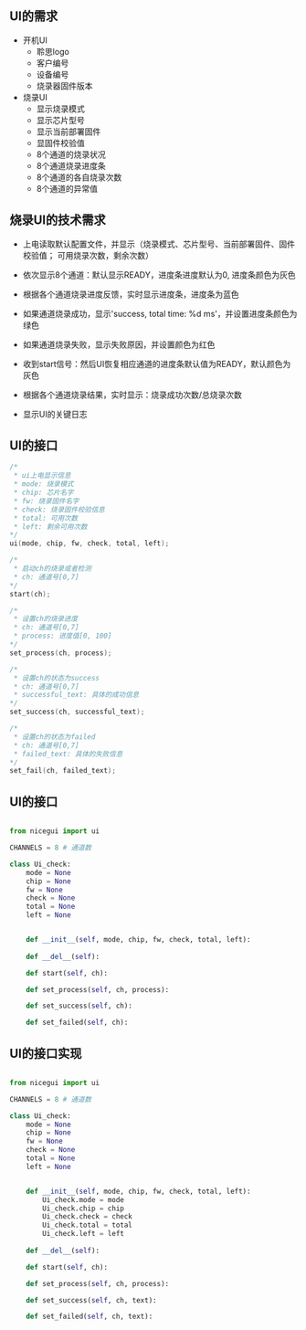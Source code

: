 ## UI的需求
- 开机UI
    - 聆思logo
    - 客户编号
    - 设备编号
    - 烧录器固件版本
- 烧录UI
    - 显示烧录模式
    - 显示芯片型号
    - 显示当前部署固件
    - 显固件校验值
    - 8个通道的烧录状况
    - 8个通道烧录进度条
    - 8个通道的各自烧录次数
    - 8个通道的异常值

## 烧录UI的技术需求
- 上电读取默认配置文件，并显示（烧录模式、芯片型号、当前部署固件、固件校验值； 可用烧录次数，剩余次数）
- 依次显示8个通道：默认显示READY，进度条进度默认为0, 进度条颜色为灰色
- 根据各个通道烧录进度反馈，实时显示进度条，进度条为蓝色
- 如果通道烧录成功，显示'success, total time: %d ms'，并设置进度条颜色为绿色
- 如果通道烧录失败，显示失败原因，并设置颜色为红色
- 收到start信号：然后UI恢复相应通道的进度条默认值为READY，默认颜色为灰色
- 根据各个通道烧录结果，实时显示：烧录成功次数/总烧录次数

- 显示UI的关键日志

## UI的接口
```c
/*
 * ui上电显示信息
 * mode: 烧录模式
 * chip: 芯片名字
 * fw: 烧录固件名字
 * check: 烧录固件校验信息
 * total: 可用次数
 * left: 剩余可用次数
*/ 
ui(mode, chip, fw, check, total, left);

/*
 * 启动ch的烧录或者检测
 * ch: 通道号[0,7]
*/ 
start(ch);

/*
 * 设置ch的烧录进度
 * ch: 通道号[0,7]
 * process: 进度值[0, 100]
*/ 
set_process(ch, process);

/*
 * 设置ch的状态为success
 * ch: 通道号[0,7]
 * successful_text: 具体的成功信息
*/ 
set_success(ch, successful_text);

/*
 * 设置ch的状态为failed
 * ch: 通道号[0,7]
 * failed_text: 具体的失败信息
*/ 
set_fail(ch, failed_text);

```

## UI的接口
```python

from nicegui import ui

CHANNELS = 8 # 通道数

class Ui_check:
    mode = None
    chip = None
    fw = None
    check = None
    total = None
    left = None


    def __init__(self, mode, chip, fw, check, total, left):
    
    def __del__(self):

    def start(self, ch):

    def set_process(self, ch, process):

    def set_success(self, ch):

    def set_failed(self, ch):

```

## UI的接口实现
```python

from nicegui import ui

CHANNELS = 8 # 通道数

class Ui_check:
    mode = None
    chip = None
    fw = None
    check = None
    total = None
    left = None


    def __init__(self, mode, chip, fw, check, total, left):
        Ui_check.mode = mode
        Ui_check.chip = chip
        Ui_check.check = check
        Ui_check.total = total
        Ui_check.left = left
    
    def __del__(self):

    def start(self, ch):

    def set_process(self, ch, process):

    def set_success(self, ch, text):

    def set_failed(self, ch, text):

```